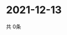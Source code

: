 # 2021-12-13
  共 0条

  <!-- BEGIN -->
  <!-- 最后更新时间Mon Dec 13 2021 20:04:22 GMT+0000 (Coordinated Universal Time) -->
  
  <!-- END -->
  
  